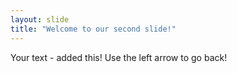 ```yaml
---
layout: slide
title: "Welcome to our second slide!"
---
```

Your text - added this!
Use the left arrow to go back!
